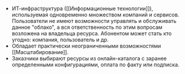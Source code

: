 - ИТ-инфраструктура ([[Информационные технологии]]), используемая одновременно множеством компаний и сервисов. Пользователи не имеют возможности управлять и обслуживать данное "облако", а вся ответственность по этим вопросам возложена на владельца ресурса. Абонентом может стать кто угодно: компания, пользователь и др.
- Обладает практически неограниченными возможностями [[Масштабирование]].
- Заказчики выбирают ресурсы из онлайн-каталога с заранее определенными конфигурациями, оплата по факту или подписка.
